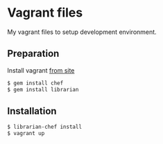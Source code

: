 # Vagrant files

My vagrant files to setup development environment.

## Preparation

Install vagrant [from site](http://www.vagrantup.com/)

~~~ sh
$ gem install chef
$ gem install librarian
~~~

## Installation

~~~ sh
$ librarian-chef install
$ vagrant up
~~~
